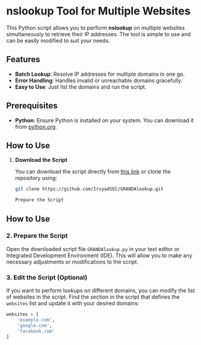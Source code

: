# nslookup Tool for Multiple Websites

This Python script allows you to perform **nslookup** on multiple websites simultaneously to retrieve their IP addresses. The tool is simple to use and can be easily modified to suit your needs.

## Features

- **Batch Lookup**: Resolve IP addresses for multiple domains in one go.
- **Error Handling**: Handles invalid or unreachable domains gracefully.
- **Easy to Use**: Just list the domains and run the script.

## Prerequisites

- **Python**: Ensure Python is installed on your system. You can download it from [python.org](https://www.python.org/downloads/).

## How to Use

1. **Download the Script**

   You can download the script directly from [this link](https://github.com/IrsyadSEC/GRANDAlookup/blob/main/GRANDAlookup.py) or clone the repository using:

   ```bash
   git clone https://github.com/IrsyadSEC/GRANDAlookup.git

   Prepare the Script

## How to Use

### 2. Prepare the Script

   Open the downloaded script file `GRANDAlookup.py` in your text editor or Integrated Development Environment (IDE). This will allow you to make any necessary adjustments or modifications to the script.

### 3. Edit the Script (Optional)

   If you want to perform lookups on different domains, you can modify the list of websites in the script. Find the section in the script that defines the `websites` list and update it with your desired domains:

   ```python
   websites = [
       'example.com',
       'google.com',
       'facebook.com'
   ]


